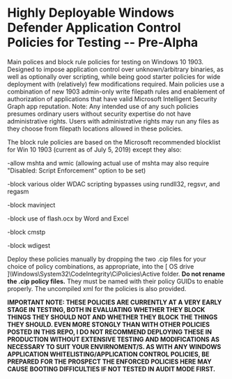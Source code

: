 # Highly Deployable Windows Defender Application Control Policies for Testing --  Pre-Alpha

Main polices and block rule policies for testing on Windows 10 1903. Designed to impose application control over unknown/arbitrary binaries, as well as optionally over scripting, while being good starter policies for wide deployment with (relatively) few modifications required. Main policies use a combination of new 1903 admin-only write filepath rules and enablement of authorization of applications that have valid Microsoft Intelligent Security Graph app reputation. Note: Any intended use of any such policies presumes ordinary users without security expertise do not have administrative rights. Users with administrative rights may run any files as they choose from filepath locations allowed in these policies.

The block rule policies are based on the Microsoft recommended blocklist for Win 10 1903 (current as of July 5, 2019) except they also:

-allow mshta and wmic
(allowing actual use of mshta may also require "Disabled: Script Enforcement" option to be set)

-block various older WDAC scripting bypasses using rundll32, regsvr, and regasm

-block mavinject

-block use of flash.ocx by Word and Excel

-block cmstp

-block wdigest 

Deploy these policies manually by dropping the two .cip files for your choice of policy combinations, as appropriate, into the [ OS drive ]\Windows\System32\CodeIntegrity\CiPolicies\Active folder. **Do not rename the .cip policy files.** They must be named with their policy GUIDs to enable properly. The uncompiled xml for the policies is also provided.  

**IMPORTANT NOTE: THESE POLICIES ARE CURRENTLY AT A VERY EARLY STAGE IN TESTING, BOTH IN EVALUATING WHETHER THEY BLOCK THINGS THEY SHOULD NOT AND WHETHER THEY BLOCK THE THINGS THEY SHOULD. EVEN MORE STONGLY THAN WITH OTHER POLICIES POSTED IN THIS REPO, I DO NOT RECOMMEND DEPLOYING THESE IN PRODUCTION WITHOUT EXTENSIVE TESTING AND MODIFICATIONS AS NECESSARY TO SUIT YOUR ENVIRNOMENT/S. AS WITH ANY WINDOWS APPLICATION WHITELISTING/APPLICATION CONTROL POLICIES, BE PREPARED FOR THE PROSPECT THE ENFORCED POLICIES HERE MAY CAUSE BOOTING DIFFICULTIES IF NOT TESTED IN AUDIT MODE FIRST.**    
